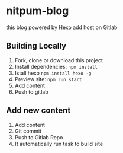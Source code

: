 # nitpum-blog
this blog powered by [Hexo](https://hexo.io/) add host on Gitlab

## Building Locally
1. Fork, clone or download this project
2. Install dependencies: `npm install`
3. Istall hexo `npm install hexo -g`
4. Preview site: `npm run start`
5. Add content
6. Push to gitlab

## Add new content
1. Add content
2. Git commit
3. Push to Gitlab Repo
4. It automatically run task to build site